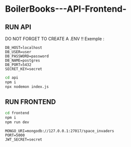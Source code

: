 # BoilerBooks---API-Frontend-

## RUN API

DO NOT FORGET TO CREATE A .ENV !!
Exemple : 
```
DB_HOST=localhost
DB_USER=user
DB_PASSWORD=password
DB_NAME=postgres
DB_PORT=5432
SECRET_KEY=secret
```

```sh
cd api
npm i 
npx nodemon index.js
```

## RUN FRONTEND
```sh
cd frontend
npm i 
npm run dev
```

```
MONGO_URI=mongodb://127.0.0.1:27017/space_invaders
PORT=5000
JWT_SECRET=secret
```